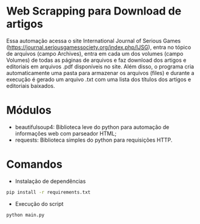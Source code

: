 # Web Scrapping para Download de artigos
Essa automação acessa o site International Journal of Serious Games (https://journal.seriousgamessociety.org/index.php/IJSG), entra no tópico de arquivos (campo Archives), entra em cada um dos volumes (campo Volumes) de todas as páginas de arquivos e faz download dos artigos e editoriais em arquivos .pdf disponíveis no site. Além disso, o programa cria automaticamente uma pasta para armazenar os arquivos (files) e durante a execução é gerado um arquivo .txt com uma lista dos títulos dos artigos e editoriais baixados.

# Módulos
- beautifulsoup4: Biblioteca leve do python para automação de informações web com parseador HTML;
- requests: Biblioteca simples do python para requisições HTTP.

# Comandos
- Instalação de dependências
```bash
pip install -r requirements.txt
```
- Execução do script
```bash
python main.py
```
